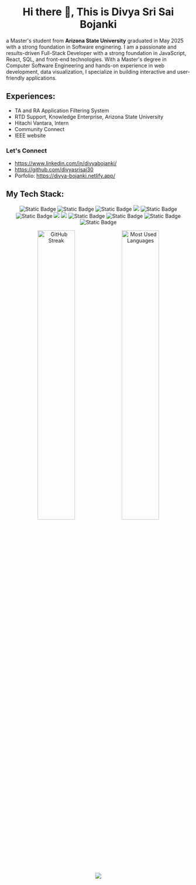<!-- 
Links:
  Profile Views:
    ![Profile view counter on GitHub](https://komarev.com/ghpvc/?username=divyasrisai30)
  Skill Icons:
    https://shields.io/badges
    Icon name: https://simpleicons.org/?q=angular
  Progress Bars:
    https://github.com/anuraghazra/github-readme-stats?tab=readme-ov-file
  Graph:
    https://github.com/Ashutosh00710/github-readme-activity-graph?tab=readme-ov-file

    * add &v=2 to update the stats every 24hrs
    * count_private=true to even count the private
-->


<div align="center">
  <h1>Hi there 👋, This is Divya Sri Sai Bojanki</h1>
</div>



a Master's student from **Arizona State University** graduated in May 2025 with a strong foundation in Software enginering. I am a passionate and results-driven Full-Stack Developer with a strong foundation in JavaScript, React, SQL, and front-end technologies. With a Master's degree in Computer Software Engineering and hands-on experience in web development, data visualization, I
specialize in building interactive and user-friendly applications.

## Experiences:
* TA and RA Application Filtering System
* RTD Support, Knowledge Enterprise, Arizona State University
* Hitachi Vantara, Intern
* Community Connect
* IEEE website

### Let's Connect 
* https://www.linkedin.com/in/divyabojanki/
* https://github.com/divyasrisai30
* Porfolio: https://divya-bojanki.netlify.app/

<!-- https://devicon.dev/  -->
## My Tech Stack:
<p>
  <p align="center">
  <img alt="Static Badge" src="https://img.shields.io/badge/html-orange?style=for-the-badge&logo=html5">
  <img alt="Static Badge" src="https://img.shields.io/badge/css-logo?style=for-the-badge&logo=css&logoColor=%23663399">
  <img alt="Static Badge" src="https://img.shields.io/badge/sass-logo?style=for-the-badge&logo=sass&logoColor=%23CC6699&color=%23f77ebb">
  <img src="https://img.shields.io/badge/React-20232A?style=for-the-badge&logo=react&logoColor=61DAFB" />
  <img alt="Static Badge" src="https://img.shields.io/badge/angular-logo?style=for-the-badge&logo=angular&color=black">
  <img alt="Static Badge" src="https://img.shields.io/badge/javascript-logo?style=for-the-badge&logo=javascript&color=black">
 


  <img src="https://img.shields.io/badge/TypeScript-1F2937?style=for-the-badge&logo=typescript&logoColor=3178C6" />
  <img src="https://img.shields.io/badge/Node.js-111827?style=for-the-badge&logo=nodedotjs&logoColor=339933" />
  <img alt="Static Badge" src="https://img.shields.io/badge/python-logo?style=for-the-badge&logo=python&color=%237dabd1">

  <img alt="Static Badge" src="https://img.shields.io/badge/postgresql-logo?style=for-the-badge&logo=postgresql">

  <img alt="Static Badge" src="https://img.shields.io/badge/d3-logo?style=for-the-badge&logo=D3&color=black">

  <img alt="Static Badge" src="https://img.shields.io/badge/github-logo?style=for-the-badge&logo=github&color=black">

</p>
</p>


<!-- ![Divya's GitHub stats](https://github-readme-stats.vercel.app/api?username=divyasrisai30&hide=contribs,prs) -->

<div align="center">
  <div>
    <img src="https://github-readme-streak-stats.herokuapp.com?user=divyasrisai30&theme=dark" alt="GitHub Streak" 
      width="45%"/>
  <img 
    src="https://github-readme-stats.vercel.app/api/top-langs/?username=divyasrisai30&layout=compact&bg_color=0d1117&title_color=58a6ff&text_color=ffffff&icon_color=79ff97&v=2&count_private=true"
    alt="Most Used Languages" 
    width="45%"
    /></div>
    <img 
    src="https://github-readme-activity-graph.vercel.app/graph?username=divyasrisai30&theme=tokyo-night&v=2&count_private=true"
    />
</div>




<!--
Portfolio website:

Currently working on improving my personal porfolio.

//Experience - projects and experience
Previous Experiences:
My portfolio website: 
Lets Connect:


-->

<!--
**divyasrisai30/divyasrisai30** is a ✨ _special_ ✨ repository because its `README.md` (this file) appears on your GitHub profile.

Here are some ideas to get you started:

- 🔭 I’m currently working on ...
- 🌱 I’m currently learning ...
- 👯 I’m looking to collaborate on ...
- 🤔 I’m looking for help with ...
- 💬 Ask me about ...
- 📫 How to reach me: ...
- 😄 Pronouns: ...
- ⚡ Fun fact: ...
-->
